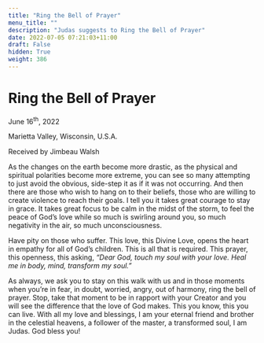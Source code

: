 ```yaml
---
title: "Ring the Bell of Prayer"
menu_title: ""
description: "Judas suggests to Ring the Bell of Prayer"
date: 2022-07-05 07:21:03+11:00
draft: False
hidden: True
weight: 386
---
```

# Ring the Bell of Prayer  

June 16<sup>th</sup>, 2022

Marietta Valley, Wisconsin, U.S.A.

Received by Jimbeau Walsh   



As the changes on the earth become more drastic, as the physical and spiritual polarities become more extreme, you can see so many attempting to just avoid the obvious, side-step it as if it was not occurring. And then there are those who wish to hang on to their beliefs, those who are willing to create violence to reach their goals. I tell you it takes great courage to stay in grace. It takes great focus to be calm in the midst of the storm, to feel the peace of God’s love while so much is swirling around you, so much negativity in the air, so much unconsciousness. 

Have pity on those who suffer. This love, this Divine Love, opens the heart in empathy for all of God’s children. This is all that is required. This prayer, this openness, this asking, *“Dear God, touch my soul with your love. Heal me in body, mind, transform my soul.”*
    
As always, we ask you to stay on this walk with us and in those moments when you’re in fear, in doubt, worried, angry, out of harmony, ring the bell of prayer. Stop, take that moment to be in rapport with your Creator and you will see the difference that the love of God makes. This you know, this you can live. With all my love and blessings, I am your eternal friend and brother in the celestial heavens, a follower of the master, a transformed soul, I am Judas. God bless you!  